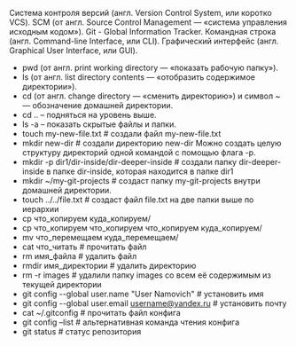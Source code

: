 Система контроля версий (англ. Version Control System, или коротко VCS).
SCM (от англ. Source Control Management — «система управления исходным кодом»).
Git - Global Information Tracker.
Командная строка (англ. Command-line Interface, или CLI).
Графический интерфейс (англ. Graphical User Interface, или GUI).
- pwd (от англ. print working directory — «показать рабочую папку»).
- ls (от англ. list directory contents — «отобразить содержимое директории»).
- cd (от англ. change directory — «сменить директорию») и символ ~ — обозначение домашней директории.
- cd .. – подняться на уровень выше.
- ls -a – показать скрытые файлы и папки.
- touch my-new-file.txt # создали файл my-new-file.txt
- mkdir new-dir # создали директорию new-dir
Можно создать целую структуру директорий одной командой с помощью флага -p.
- mkdir -p dir1/dir-inside/dir-deeper-inside # создали папку dir-deeper-inside в папке dir-inside, которая находится в папке dir1
- mkdir ~/my-git-projects # создаст папку my-git-projects внутри домашней директории.
- touch ../../file.txt # создаст файл file.txt на две папки выше по иерархии
- cp что_копируем куда_копируем/
- cp что_копируем что_копируем что_копируем куда_копируем/
- mv что_перемещаем куда_перемещаем/
- cat что_читать # прочитать файл
- rm имя_файла # удалить файл
- rmdir имя_директории # удалить директорию
- rm -r images # удалили папку images со всем её содержимым из текущей директории
- git config --global user.name "User Namovich" # установить имя
- git config --global user.email username@yandex.ru # установить почту
- cat ~/.gitconfig # прочитать файл конфига
- git config –list # альтернативная команда чтения конфига
- git status # статус репозитория
